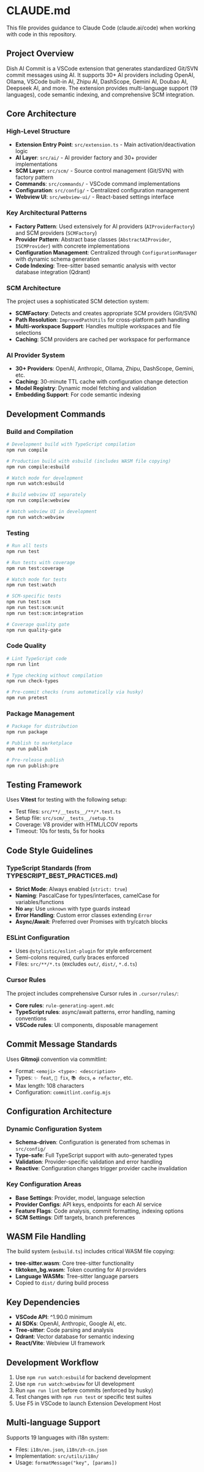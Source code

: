 # CLAUDE.md

This file provides guidance to Claude Code (claude.ai/code) when working with code in this repository.

## Project Overview

Dish AI Commit is a VSCode extension that generates standardized Git/SVN commit messages using AI. It supports 30+ AI providers including OpenAI, Ollama, VSCode built-in AI, Zhipu AI, DashScope, Gemini AI, Doubao AI, Deepseek AI, and more. The extension provides multi-language support (19 languages), code semantic indexing, and comprehensive SCM integration.

## Core Architecture

### High-Level Structure
- **Extension Entry Point**: `src/extension.ts` - Main activation/deactivation logic
- **AI Layer**: `src/ai/` - AI provider factory and 30+ provider implementations
- **SCM Layer**: `src/scm/` - Source control management (Git/SVN) with factory pattern
- **Commands**: `src/commands/` - VSCode command implementations
- **Configuration**: `src/config/` - Centralized configuration management
- **Webview UI**: `src/webview-ui/` - React-based settings interface

### Key Architectural Patterns
- **Factory Pattern**: Used extensively for AI providers (`AIProviderFactory`) and SCM providers (`SCMFactory`)
- **Provider Pattern**: Abstract base classes (`AbstractAIProvider`, `ISCMProvider`) with concrete implementations
- **Configuration Management**: Centralized through `ConfigurationManager` with dynamic schema generation
- **Code Indexing**: Tree-sitter based semantic analysis with vector database integration (Qdrant)

### SCM Architecture
The project uses a sophisticated SCM detection system:
- **SCMFactory**: Detects and creates appropriate SCM providers (Git/SVN)
- **Path Resolution**: `ImprovedPathUtils` for cross-platform path handling
- **Multi-workspace Support**: Handles multiple workspaces and file selections
- **Caching**: SCM providers are cached per workspace for performance

### AI Provider System
- **30+ Providers**: OpenAI, Anthropic, Ollama, Zhipu, DashScope, Gemini, etc.
- **Caching**: 30-minute TTL cache with configuration change detection
- **Model Registry**: Dynamic model fetching and validation
- **Embedding Support**: For code semantic indexing

## Development Commands

### Build and Compilation
```bash
# Development build with TypeScript compilation
npm run compile

# Production build with esbuild (includes WASM file copying)
npm run compile:esbuild

# Watch mode for development
npm run watch:esbuild

# Build webview UI separately
npm run compile:webview

# Watch webview UI in development
npm run watch:webview
```

### Testing
```bash
# Run all tests
npm run test

# Run tests with coverage
npm run test:coverage

# Watch mode for tests
npm run test:watch

# SCM-specific tests
npm run test:scm
npm run test:scm:unit
npm run test:scm:integration

# Coverage quality gate
npm run quality-gate
```

### Code Quality
```bash
# Lint TypeScript code
npm run lint

# Type checking without compilation
npm run check-types

# Pre-commit checks (runs automatically via husky)
npm run pretest
```

### Package Management
```bash
# Package for distribution
npm run package

# Publish to marketplace
npm run publish

# Pre-release publish
npm run publish:pre
```

## Testing Framework

Uses **Vitest** for testing with the following setup:
- Test files: `src/**/__tests__/**/*.test.ts`
- Setup file: `src/scm/__tests__/setup.ts`
- Coverage: V8 provider with HTML/LCOV reports
- Timeout: 10s for tests, 5s for hooks

## Code Style Guidelines

### TypeScript Standards (from TYPESCRIPT_BEST_PRACTICES.md)
- **Strict Mode**: Always enabled (`strict: true`)
- **Naming**: PascalCase for types/interfaces, camelCase for variables/functions
- **No `any`**: Use `unknown` with type guards instead
- **Error Handling**: Custom error classes extending `Error`
- **Async/Await**: Preferred over Promises with try/catch blocks

### ESLint Configuration
- Uses `@stylistic/eslint-plugin` for style enforcement
- Semi-colons required, curly braces enforced
- Files: `src/**/*.ts` (excludes `out/`, `dist/`, `*.d.ts`)

### Cursor Rules
The project includes comprehensive Cursor rules in `.cursor/rules/`:
- **Core rules**: `rule-generating-agent.mdc`
- **TypeScript rules**: async/await patterns, error handling, naming conventions
- **VSCode rules**: UI components, disposable management

## Commit Message Standards

Uses **Gitmoji** convention via commitlint:
- Format: `<emoji> <type>: <description>`
- Types: `✨ feat`, `🐛 fix`, `📚 docs`, `♻️ refactor`, etc.
- Max length: 108 characters
- Configuration: `commitlint.config.mjs`

## Configuration Architecture

### Dynamic Configuration System
- **Schema-driven**: Configuration is generated from schemas in `src/config/`
- **Type-safe**: Full TypeScript support with auto-generated types
- **Validation**: Provider-specific validation and error handling
- **Reactive**: Configuration changes trigger provider cache invalidation

### Key Configuration Areas
- **Base Settings**: Provider, model, language selection
- **Provider Configs**: API keys, endpoints for each AI service
- **Feature Flags**: Code analysis, commit formatting, indexing options
- **SCM Settings**: Diff targets, branch preferences

## WASM File Handling

The build system (`esbuild.ts`) includes critical WASM file copying:
- **tree-sitter.wasm**: Core tree-sitter functionality
- **tiktoken_bg.wasm**: Token counting for AI providers
- **Language WASMs**: Tree-sitter language parsers
- Copied to `dist/` during build process

## Key Dependencies
- **VSCode API**: ^1.90.0 minimum
- **AI SDKs**: OpenAI, Anthropic, Google AI, etc.
- **Tree-sitter**: Code parsing and analysis
- **Qdrant**: Vector database for semantic indexing
- **React/Vite**: Webview UI framework

## Development Workflow
1. Use `npm run watch:esbuild` for backend development
2. Use `npm run watch:webview` for UI development
3. Run `npm run lint` before commits (enforced by husky)
4. Test changes with `npm run test` or specific test suites
5. Use F5 in VSCode to launch Extension Development Host

## Multi-language Support
Supports 19 languages with i18n system:
- Files: `i18n/en.json`, `i18n/zh-cn.json`
- Implementation: `src/utils/i18n/`
- Usage: `formatMessage("key", [params])`